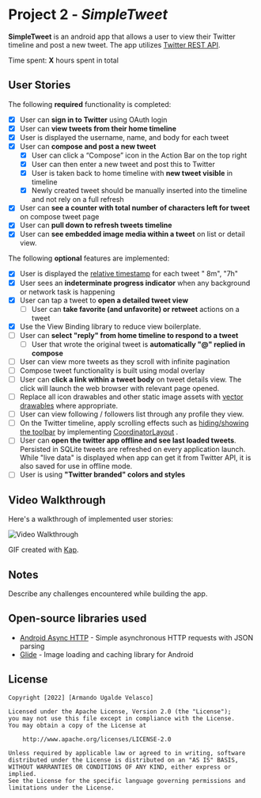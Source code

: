# Project 2 - *SimpleTweet*

**SimpleTweet** is an android app that allows a user to view their Twitter timeline and post a new
tweet. The app utilizes [Twitter REST API](https://dev.twitter.com/rest/public).

Time spent: **X** hours spent in total

## User Stories

The following **required** functionality is completed:

* [X]	User can **sign in to Twitter** using OAuth login
* [X]	User can **view tweets from their home timeline**
* [X] User is displayed the username, name, and body for each tweet
* [X] User can **compose and post a new tweet**
    * [X] User can click a “Compose” icon in the Action Bar on the top right
    * [X] User can then enter a new tweet and post this to Twitter
    * [X] User is taken back to home timeline with **new tweet visible** in timeline
    * [X] Newly created tweet should be manually inserted into the timeline and not rely on a full
      refresh
* [X] User can **see a counter with total number of characters left for tweet** on compose tweet
  page
* [X] User can **pull down to refresh tweets timeline**
* [X] User can **see embedded image media within a tweet** on list or detail view.

The following **optional** features are implemented:

* [X] User is displayed
  the [relative timestamp](https://gist.github.com/nesquena/f786232f5ef72f6e10a7) for each tweet "
  8m", "7h"
* [X] User sees an **indeterminate progress indicator** when any background or network task is
  happening
* [X] User can tap a tweet to **open a detailed tweet view**
  * [ ] User can **take favorite (and unfavorite) or retweet** actions on a tweet
* [X] Use the View Binding library to reduce view boilerplate.
* [ ] User can **select "reply" from home timeline to respond to a tweet**
  * [ ] User that wrote the original tweet is **automatically "@" replied in compose**
* [ ] User can view more tweets as they scroll with infinite pagination
* [ ] Compose tweet functionality is built using modal overlay
* [ ] User can **click a link within a tweet body** on tweet details view. The click will launch the
  web browser with relevant page opened.
* [ ] Replace all icon drawables and other static image assets
  with [vector drawables](http://guides.codepath.org/android/Drawables#vector-drawables) where
  appropriate.
* [ ] User can view following / followers list through any profile they view.
* [ ] On the Twitter timeline, apply scrolling effects such
  as [hiding/showing the toolbar](http://guides.codepath.org/android/Using-the-App-ToolBar#reacting-to-scroll)
  by
  implementing [CoordinatorLayout](http://guides.codepath.org/android/Handling-Scrolls-with-CoordinatorLayout#responding-to-scroll-events)
  .
* [ ] User can **open the twitter app offline and see last loaded tweets**. Persisted in SQLite
  tweets are refreshed on every application launch. While "live data" is displayed when app can get
  it from Twitter API, it is also saved for use in offline mode.
* [ ] User is using **"Twitter branded" colors and styles**

## Video Walkthrough

Here's a walkthrough of implemented user stories:

<img src='http://i.imgur.com/link/to/your/gif/file.gif' title='Video Walkthrough' width='' alt='Video Walkthrough' />

GIF created with [Kap](https://getkap.co/).

## Notes

Describe any challenges encountered while building the app.

## Open-source libraries used

- [Android Async HTTP](https://github.com/loopj/android-async-http) - Simple asynchronous HTTP
  requests with JSON parsing
- [Glide](https://github.com/bumptech/glide) - Image loading and caching library for Android

## License

    Copyright [2022] [Armando Ugalde Velasco]

    Licensed under the Apache License, Version 2.0 (the "License");
    you may not use this file except in compliance with the License.
    You may obtain a copy of the License at

        http://www.apache.org/licenses/LICENSE-2.0

    Unless required by applicable law or agreed to in writing, software
    distributed under the License is distributed on an "AS IS" BASIS,
    WITHOUT WARRANTIES OR CONDITIONS OF ANY KIND, either express or implied.
    See the License for the specific language governing permissions and
    limitations under the License.